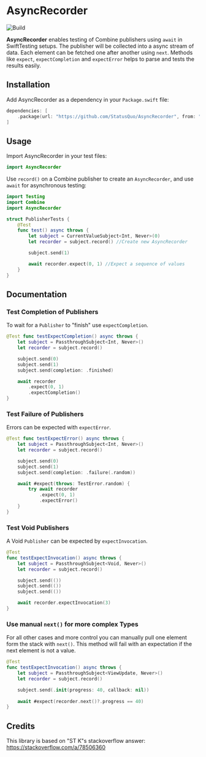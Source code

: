 # AsyncRecorder  
![Build](https://github.com/StatusQuo/AsyncRecorder/actions/workflows/swift.yml/badge.svg)


**AsyncRecorder** enables testing of Combine publishers using `await` in SwiftTesting setups. The publisher will be collected into a async stream of data. Each element can be fetched one after another using `next`. Methods like `expect`, `expectCompletion` and `expectError` helps to parse and tests the results easily.  

## Installation  

Add AsyncRecorder as a dependency in your `Package.swift` file:  

```swift
dependencies: [
    .package(url: "https://github.com/StatusQuo/AsyncRecorder", from: "1.0.0")
]
```

## Usage  

Import AsyncRecorder in your test files:  

```swift
import AsyncRecorder
```

Use `record()` on a Combine publisher to create an `AsyncRecorder`, and use `await` for asynchronous testing:  

```swift
import Testing
import Combine
import AsyncRecorder

struct PublisherTests {
    @Test
    func test() async throws {
        let subject = CurrentValueSubject<Int, Never>(0)
        let recorder = subject.record() //Create new AsyncRecorder

        subject.send(1)

        await recorder.expect(0, 1) //Expect a sequence of values
    }
}
```

## Documentation

### Test Completion of Publishers

To wait for a `Publisher` to "finish" use `expectCompletion`.

```swift
@Test func testExpectCompletion() async throws {
    let subject = PassthroughSubject<Int, Never>()
    let recorder = subject.record()

    subject.send(0)
    subject.send(1)
    subject.send(completion: .finished)

    await recorder
        .expect(0, 1)
        .expectCompletion()
}
```

### Test Failure of Publishers

Errors can be expected with `expectError`.

```swift
@Test func testExpectError() async throws {
    let subject = PassthroughSubject<Int, Never>()
    let recorder = subject.record()

    subject.send(0)
    subject.send(1)
    subject.send(completion: .failure(.random))

    await #expect(throws: TestError.random) {
        try await recorder
            .expect(0, 1)
            .expectError()
    }
}
```

### Test Void Publishers

A Void `Publisher` can be expected by `expectInvocation`.

```swift
@Test
func testExpectInvocation() async throws {
    let subject = PassthroughSubject<Void, Never>()
    let recorder = subject.record()

    subject.send(())
    subject.send(())
    subject.send(())

    await recorder.expectInvocation(3)
}
```

### Use manual `next()` for more complex Types

For all other cases and more control you can manually pull one element form the stack with `next()`. This method will fail with an expectation if the next element is not a value.

```swift
@Test
func testExpectInvocation() async throws {
    let subject = PassthroughSubject<ViewUpdate, Never>()
    let recorder = subject.record()

    subject.send(.init(progress: 40, callback: nil))
    
    await #expect(recorder.next()?.progress == 40)
}
```

## Credits

This library is based on "ST K"s stackoverflow answer: https://stackoverflow.com/a/78506360
